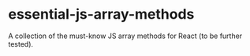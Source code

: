 # essential-js-array-methods
A collection of the must-know JS array methods for React (to be further tested).
